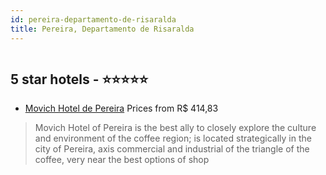```yaml
---
id: pereira-departamento-de-risaralda
title: Pereira, Departamento de Risaralda
---
```


<center><img src="https://novo-hu.s3.amazonaws.com/reservas/ota/prod/hotel/2328/movich-hotel-de-pereira-001_20190327113628.jpg" alt="" /></center>


##  5 star hotels - ⭐️⭐️⭐️⭐️⭐️

-    [Movich Hotel de Pereira](https://us.hurb.com/hotels/pereira/movich-hotel-de-pereira-OMN-3939?cmp=18055) Prices from R$ 414,83
   > Movich Hotel of Pereira is the best ally to closely explore the culture and environment of the coffee region; is located strategically in the city of Pereira, axis commercial and industrial of the triangle of the coffee, very near the best options of shop
